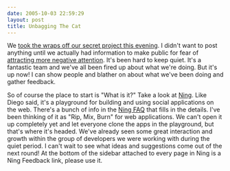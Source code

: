 ```yaml
---
date: 2005-10-03 22:59:29
layout: post
title: Unbagging The Cat
---
```


We [took the wraps off our secret project this evening](http://www.dynamicobjects.com/d2r/archives/003278.html). I didn't want to post anything until we actually had information to make public for fear of [attracting more negative attention](http://www.wingedpig.com/archives/000207.html). It's been hard to keep quiet. It's a fantastic team and we've all been fired up about what we're doing. But it's up now! I can show people and blather on about what we've been doing and gather feedback.

So of course the place to start is "What is it?" Take a look at [Ning](http://www.ning.com). Like Diego said, it's a playground for building and using social applications on the web. There's a bunch of info in the [Ning FAQ](http://faq.ning.com/) that fills in the details. I've been thinking of it as "Rip, Mix, Burn" for web applications. We can't open it up completely yet and let everyone clone the apps in the playground, but that's where it's headed. We've already seen some great interaction and growth within the group of developers we were working with during the quiet period. I can't wait to see what ideas and suggestions come out of the next round! At the bottom of the sidebar attached to every page in Ning is a Ning Feedback link, please use it.
